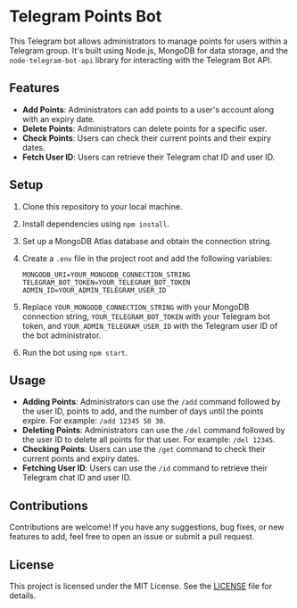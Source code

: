 # Telegram Points Bot

This Telegram bot allows administrators to manage points for users within a Telegram group. It's built using Node.js, MongoDB for data storage, and the `node-telegram-bot-api` library for interacting with the Telegram Bot API.

## Features

- **Add Points**: Administrators can add points to a user's account along with an expiry date.
- **Delete Points**: Administrators can delete points for a specific user.
- **Check Points**: Users can check their current points and their expiry dates.
- **Fetch User ID**: Users can retrieve their Telegram chat ID and user ID.

## Setup

1. Clone this repository to your local machine.
2. Install dependencies using `npm install`.
3. Set up a MongoDB Atlas database and obtain the connection string.
4. Create a `.env` file in the project root and add the following variables:

    ```
    MONGODB_URI=YOUR_MONGODB_CONNECTION_STRING
    TELEGRAM_BOT_TOKEN=YOUR_TELEGRAM_BOT_TOKEN
    ADMIN_ID=YOUR_ADMIN_TELEGRAM_USER_ID
    ```

5. Replace `YOUR_MONGODB_CONNECTION_STRING` with your MongoDB connection string, `YOUR_TELEGRAM_BOT_TOKEN` with your Telegram bot token, and `YOUR_ADMIN_TELEGRAM_USER_ID` with the Telegram user ID of the bot administrator.
6. Run the bot using `npm start`.

## Usage

- **Adding Points**: Administrators can use the `/add` command followed by the user ID, points to add, and the number of days until the points expire. For example: `/add 12345 50 30`.
- **Deleting Points**: Administrators can use the `/del` command followed by the user ID to delete all points for that user. For example: `/del 12345`.
- **Checking Points**: Users can use the `/get` command to check their current points and expiry dates.
- **Fetching User ID**: Users can use the `/id` command to retrieve their Telegram chat ID and user ID.

## Contributions

Contributions are welcome! If you have any suggestions, bug fixes, or new features to add, feel free to open an issue or submit a pull request.

## License

This project is licensed under the MIT License. See the [LICENSE](LICENSE) file for details.
